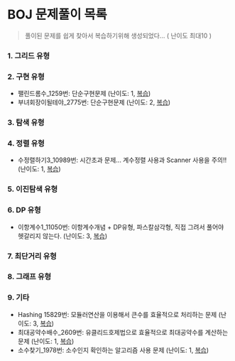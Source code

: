 # BOJ 문제풀이 목록

> 풀이된 문제를 쉽게 찾아서 복습하기위해 생성되었다... ( 난이도 최대10 )

### 1. 그리드 유형

### 2. 구현 유형

* 팰린드롬수_1259번: 단순구현문제 (난이도: 1, [복습](/src/BOJ/Ch2_구현/팰린드롬수_1259번.java))
* 부녀회장이될테야_2775번: 단순구현문제 (난이도: 2, [복습](/src/BOJ/Ch2_구현/부녀회장이될테야_2775번.java))

### 3. 탐색 유형

### 4. 정렬 유형

* 수정렬하기3_10989번: 시간초과 문제... 계수정렬 사용과 Scanner 사용을 주의!! (난이도: 1, [복습](/src/BOJ/Ch4_정렬/수정렬하기3_10989번.java))

### 5. 이진탐색 유형

### 6. DP 유형

* 이항계수1_11050번: 이항계수개념 + DP유형, 파스칼삼각형, 직접 그려서 풀어야 헷갈리지 않는다. (난이도: 3, [복습](/src/BOJ/Ch6_DP/이항계수1_11050번.java))

### 7. 최단거리 유형

### 8. 그래프 유형

### 9. 기타

* Hashing 15829번: 모듈러연산을 이용해서 큰수를 효율적으로 처리하는 문제 (난이도: 3, [복습](/src/BOJ/Ch9_기타/Hashing_15829번.java))
* 최대공약수배수_2609번: 유클리드호제법으로 효율적으로 최대공약수를 계산하는 문제 (난이도: 1, [복습](/src/BOJ/Ch9_기타/최대공약수배수_2609번.java))
* 소수찾기_1978번: 소수인지 확인하는 알고리즘 사용 문제 (난이도: 1, [복습](/src/BOJ/Ch9_기타/소수찾기_1978번.java))

